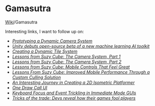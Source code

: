 # Gamasutra
[Wiki](readme.md)/Gamasutra

Interesting links, I want to follow up on:

* [_Prototyping a Dynamic Camera System_](https://www.gamasutra.com/blogs/SamanthaStahlke/20170919/305840/Prototyping_a_Dynamic_Camera_System.php)
* [_Unity debuts open-source beta of a new machine learning AI toolkit_](https://www.gamasutra.com/view/news/306061/Unity_debuts_opensource_beta_of_a_new_machine_learning_AI_toolkit.php)
* [_Creating a Dynamic Tile System_](https://www.gamasutra.com/blogs/RyanMiller/20170915/305738/Creating_a_Dynamic_Tile_System.php)
* [_Lessons from Suzy Cube: The Camera System, Part 1_](https://www.gamasutra.com/blogs/LouisNicolasDozois/20170907/305251/Lessons_from_Suzy_Cube_The_Camera_System_Part_1.php)
* [_Lessons from Suzy Cube: The Camera System, Part 2_](https://www.gamasutra.com/blogs/LouisNicolasDozois/20170908/305311/Lessons_from_Suzy_Cube_The_Camera_System_Part_2.php)
* [_Lessons from Suzy Cube: Mobile Controls That Feel Great_](https://www.gamasutra.com/blogs/LouisNicolasDozois/20170831/304790/Lessons_from_Suzy_Cube_Mobile_Controls_That_Feel_Great.php)
* [_Lessons From Suzy Cube: Improved Mobile Performance Through a Custom Culling Solution_](https://www.gamasutra.com/blogs/LouisNicolasDozois/20170901/304941/Lessons_From_Suzy_Cube_Improved_Mobile_Performance_Through_a_Custom_Culling_Solution.php)
* [_An Interesting Journey in Creating a 2D Isometric Platformer_](https://www.gamasutra.com/blogs/SvenDuval/20170919/305894/An_Interesting_Journey_in_Creating_a_2D_Isometric_Platformer.php)
* [_One Draw Call UI_](https://www.gamasutra.com/blogs/NiklasGray/20170719/301963/One_Draw_Call_UI.php)
* [_Keyboard Focus and Event Trickling in Immediate Mode GUIs_](https://www.gamasutra.com/blogs/NiklasGray/20170926/306444/Keyboard_Focus_and_Event_Trickling_in_Immediate_Mode_GUIs.php)
* [_Tricks of the trade: Devs reveal how their games fool players_](https://www.gamasutra.com/view/news/305018/Tricks_of_the_trade_Devs_reveal_how_their_games_fool_players.php)
